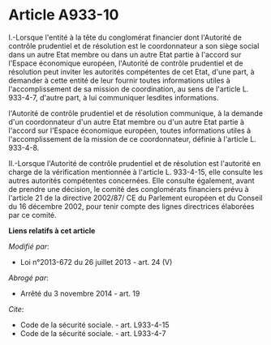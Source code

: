 # Article A933-10

I.-Lorsque l'entité à la tête du conglomérat financier dont l'Autorité de contrôle prudentiel et de résolution est le
coordonnateur a son siège social dans un autre Etat membre ou dans un autre Etat partie à l'accord sur l'Espace économique
européen, l'Autorité de contrôle prudentiel et de résolution peut inviter les autorités compétentes de cet Etat, d'une part,
à demander à cette entité de leur fournir toutes informations utiles à l'accomplissement de sa mission de coordination, au
sens de l'article L. 933-4-7, d'autre part, à lui communiquer lesdites informations. 

l'Autorité de contrôle prudentiel et de résolution communique, à la demande d'un coordonnateur d'un autre Etat membre ou d'un
autre Etat partie à l'accord sur l'Espace économique européen, toutes informations utiles à l'accomplissement de la mission
de ce coordonnateur, définie à l'article L. 933-4-8. 

II.-Lorsque l'Autorité de contrôle prudentiel et de résolution est l'autorité en charge de la vérification mentionnée à
l'article L. 933-4-15, elle consulte les autres autorités compétentes concernées. Elle consulte également, avant de prendre
une décision, le comité des conglomérats financiers prévu à l'article 21 de la directive 2002/87/ CE du Parlement européen et
du Conseil du 16 décembre 2002, pour tenir compte des lignes directrices élaborées par ce comité.

**Liens relatifs à cet article**

_Modifié par_:

  - Loi n°2013-672 du 26 juillet 2013 - art. 24 (V)

_Abrogé par_:

  - Arrêté du 3 novembre 2014 - art. 19

_Cite_:

  - Code de la sécurité sociale. - art. L933-4-15
  - Code de la sécurité sociale. - art. L933-4-7
